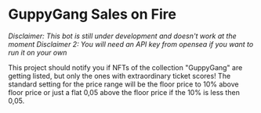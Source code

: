# GuppyGang Sales on Fire

*Disclaimer:   This bot is still under development and doesn't work at the moment*
*Disclaimer 2: You will need an API key from opensea if you want to run it on your own*

This project should notify you if NFTs of the collection "GuppyGang" are getting listed, but only the ones with extraordinary ticket scores!
The standard setting for the price range will be the floor price to 10% above floor price or just a flat 0,05 above the floor price if the 10% is less then 0,05.
